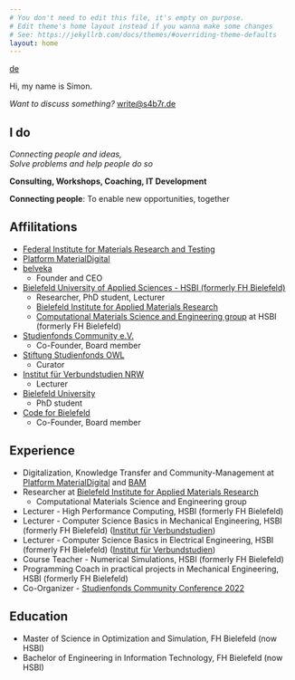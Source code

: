 ```yaml
---
# You don't need to edit this file, it's empty on purpose.
# Edit theme's home layout instead if you wanna make some changes
# See: https://jekyllrb.com/docs/themes/#overriding-theme-defaults
layout: home
---
```


[de](/de)

Hi, my name is Simon.

*Want to discuss something?* [write@s4b7r.de](mailto:write@s4b7r.de)

## I do

*Connecting people and ideas,* <br>
*Solve problems and help people do so*

**Consulting, Workshops, Coaching, IT Development**

**Connecting people**: To enable new opportunities, together

## Affilitations

- [Federal Institute for Materials Research and Testing](https://www.bam.de/)
- [Platform MaterialDigital](https://www.materialdigital.de/)
- [belveka](https://belveka.eu/)
    - Founder and CEO
- [Bielefeld University of Applied Sciences - HSBI (formerly FH Bielefeld)](https://www.hsbi.de/)
    - Researcher, PhD student, Lecturer
    - [Bielefeld Institute for Applied Materials Research](https://www.hsbi.de/bifam)
    - [Computational Materials Science and Engineering group](https://www.hsbi.de/ium/forschung/arbeitsgruppen/computational-materials-science-and-engineering) at HSBI (formerly FH Bielefeld)
- [Studienfonds Community e.V.](https://studienfondscommunity.de/)
    - Co-Founder, Board member
- [Stiftung Studienfonds OWL](https://www.studienfonds-owl.de/)
    - Curator
- [Institut für Verbundstudien NRW](https://www.verbundstudium.de/)
    - Lecturer
- [Bielefeld University](https://www.uni-bielefeld.de/)
    - PhD student
- [Code for Bielefeld](https://codefor.de/bielefeld/)
    - Co-Founder, Board member

## Experience

- Digitalization, Knowledge Transfer and Community-Management at [Platform MaterialDigital](https://www.materialdigital.de/) and [BAM](https://www.bam.de/)
- Researcher at [Bielefeld Institute for Applied Materials Research](https://www.hsbi.de/bifam)
    - Computational Materials Science and Engineering group
- Lecturer - High Performance Computing, HSBI (formerly FH Bielefeld)
- Lecturer - Computer Science Basics in Mechanical Engineering, HSBI (formerly FH Bielefeld) ([Institut für Verbundstudien](https://www.verbundstudium.de/))
- Lecturer - Computer Science Basics in Electrical Engineering, HSBI (formerly FH Bielefeld) ([Institut für Verbundstudien](https://www.verbundstudium.de/))
- Course Teacher - Numerical Simulations, HSBI (formerly FH Bielefeld)
- Programming Coach in practical projects in Mechanical Engineering, HSBI (formerly FH Bielefeld)
- Co-Organizer - [Studienfonds Community Conference 2022](https://studienfondscommunity.de/kick-off-gelungen-die-studienfonds-community-conference-2022/)

## Education

- Master of Science in Optimization and Simulation, FH Bielefeld (now HSBI)
- Bachelor of Engineering in Information Technology, FH Bielefeld (now HSBI)
